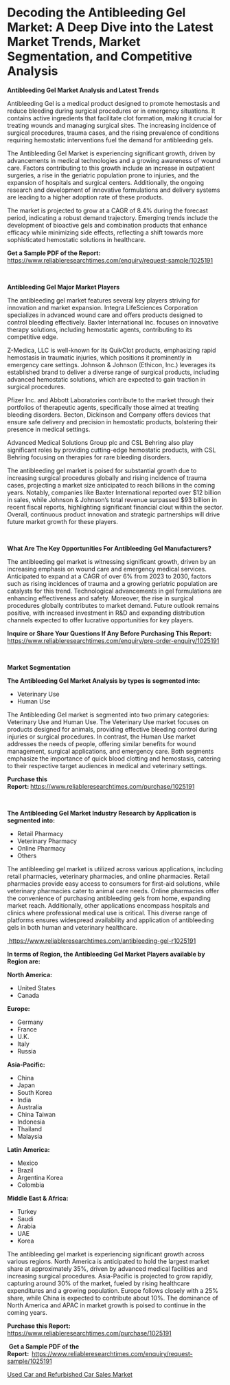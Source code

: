 <p><h1>Decoding the Antibleeding Gel Market: A Deep Dive into the Latest Market Trends, Market Segmentation, and Competitive Analysis</h1></p><p><strong>Antibleeding Gel Market Analysis and Latest Trends</strong></p>
<p><p>Antibleeding Gel is a medical product designed to promote hemostasis and reduce bleeding during surgical procedures or in emergency situations. It contains active ingredients that facilitate clot formation, making it crucial for treating wounds and managing surgical sites. The increasing incidence of surgical procedures, trauma cases, and the rising prevalence of conditions requiring hemostatic interventions fuel the demand for antibleeding gels.</p><p>The Antibleeding Gel Market is experiencing significant growth, driven by advancements in medical technologies and a growing awareness of wound care. Factors contributing to this growth include an increase in outpatient surgeries, a rise in the geriatric population prone to injuries, and the expansion of hospitals and surgical centers. Additionally, the ongoing research and development of innovative formulations and delivery systems are leading to a higher adoption rate of these products.</p><p>The market is projected to grow at a CAGR of 8.4% during the forecast period, indicating a robust demand trajectory. Emerging trends include the development of bioactive gels and combination products that enhance efficacy while minimizing side effects, reflecting a shift towards more sophisticated hemostatic solutions in healthcare.</p></p>
<p><strong>Get a Sample PDF of the Report:&nbsp;</strong> <a href="https://www.reliableresearchtimes.com/enquiry/request-sample/1025191?utm_campaign=2252&utm_medium=2&utm_source=Github&utm_content=ia&utm_term=07032025&utm_id=antibleeding-gel">https://www.reliableresearchtimes.com/enquiry/request-sample/1025191</a></p>
<p>&nbsp;</p>
<p><strong>Antibleeding Gel Major Market Players</strong></p>
<p><p>The antibleeding gel market features several key players striving for innovation and market expansion. Integra LifeSciences Corporation specializes in advanced wound care and offers products designed to control bleeding effectively. Baxter International Inc. focuses on innovative therapy solutions, including hemostatic agents, contributing to its competitive edge.</p><p>Z-Medica, LLC is well-known for its QuikClot products, emphasizing rapid hemostasis in traumatic injuries, which positions it prominently in emergency care settings. Johnson & Johnson (Ethicon, Inc.) leverages its established brand to deliver a diverse range of surgical products, including advanced hemostatic solutions, which are expected to gain traction in surgical procedures.</p><p>Pfizer Inc. and Abbott Laboratories contribute to the market through their portfolios of therapeutic agents, specifically those aimed at treating bleeding disorders. Becton, Dickinson and Company offers devices that ensure safe delivery and precision in hemostatic products, bolstering their presence in medical settings.</p><p>Advanced Medical Solutions Group plc and CSL Behring also play significant roles by providing cutting-edge hemostatic products, with CSL Behring focusing on therapies for rare bleeding disorders.</p><p>The antibleeding gel market is poised for substantial growth due to increasing surgical procedures globally and rising incidence of trauma cases, projecting a market size anticipated to reach billions in the coming years. Notably, companies like Baxter International reported over $12 billion in sales, while Johnson & Johnson’s total revenue surpassed $93 billion in recent fiscal reports, highlighting significant financial clout within the sector. Overall, continuous product innovation and strategic partnerships will drive future market growth for these players.</p></p>
<p>&nbsp;</p>
<p><strong>What Are The Key Opportunities For Antibleeding Gel Manufacturers?</strong></p>
<p><p>The antibleeding gel market is witnessing significant growth, driven by an increasing emphasis on wound care and emergency medical services. Anticipated to expand at a CAGR of over 6% from 2023 to 2030, factors such as rising incidences of trauma and a growing geriatric population are catalysts for this trend. Technological advancements in gel formulations are enhancing effectiveness and safety. Moreover, the rise in surgical procedures globally contributes to market demand. Future outlook remains positive, with increased investment in R&D and expanding distribution channels expected to offer lucrative opportunities for key players.</p></p>
<p><strong>Inquire or Share Your Questions If Any Before Purchasing This Report:</strong> <a href="https://www.reliableresearchtimes.com/enquiry/pre-order-enquiry/1025191?utm_campaign=2252&utm_medium=2&utm_source=Github&utm_content=ia&utm_term=07032025&utm_id=antibleeding-gel">https://www.reliableresearchtimes.com/enquiry/pre-order-enquiry/1025191</a></p>
<p>&nbsp;</p>
<p><strong>Market Segmentation</strong></p>
<p><strong>The Antibleeding Gel Market Analysis by types is segmented into:</strong></p>
<p><ul><li>Veterinary Use</li><li>Human Use</li></ul></p>
<p><p>The Antibleeding Gel market is segmented into two primary categories: Veterinary Use and Human Use. The Veterinary Use market focuses on products designed for animals, providing effective bleeding control during injuries or surgical procedures. In contrast, the Human Use market addresses the needs of people, offering similar benefits for wound management, surgical applications, and emergency care. Both segments emphasize the importance of quick blood clotting and hemostasis, catering to their respective target audiences in medical and veterinary settings.</p></p>
<p><strong>Purchase this Report:&nbsp;</strong><a href="https://www.reliableresearchtimes.com/purchase/1025191?utm_campaign=2252&utm_medium=2&utm_source=Github&utm_content=ia&utm_term=07032025&utm_id=antibleeding-gel">https://www.reliableresearchtimes.com/purchase/1025191</a></p>
<p>&nbsp;</p>
<p><strong>The Antibleeding Gel Market Industry Research by Application is segmented into:</strong></p>
<p><ul><li>Retail Pharmacy</li><li>Veterinary Pharmacy</li><li>Online Pharmacy</li><li>Others</li></ul></p>
<p><p>The antibleeding gel market is utilized across various applications, including retail pharmacies, veterinary pharmacies, and online pharmacies. Retail pharmacies provide easy access to consumers for first-aid solutions, while veterinary pharmacies cater to animal care needs. Online pharmacies offer the convenience of purchasing antibleeding gels from home, expanding market reach. Additionally, other applications encompass hospitals and clinics where professional medical use is critical. This diverse range of platforms ensures widespread availability and application of antibleeding gels in both human and veterinary healthcare.</p></p>
<p><a href="https://www.reliableresearchtimes.com/antibleeding-gel-r1025191?utm_campaign=2252&utm_medium=2&utm_source=Github&utm_content=ia&utm_term=07032025&utm_id=antibleeding-gel">&nbsp;https://www.reliableresearchtimes.com/antibleeding-gel-r1025191</a></p>
<p><strong>In terms of Region, the Antibleeding Gel Market Players available by Region are:</strong></p>
<p>
    <p> <strong> North America: </strong>
        <ul>
            <li>United States</li>
            <li>Canada</li>
        </ul>
        </p> 
    <p> <strong> Europe: </strong>
        <ul>
            <li>Germany</li>
            <li>France</li>
            <li>U.K.</li>
            <li>Italy</li>
            <li>Russia</li>
        </ul>
        </p> 
    <p> <strong> Asia-Pacific: </strong>
        <ul>
            <li>China</li>
            <li>Japan</li>
            <li>South Korea</li>
            <li>India</li>
            <li>Australia</li>
            <li>China Taiwan</li>
            <li>Indonesia</li>
            <li>Thailand</li>
            <li>Malaysia</li>
        </ul>
        </p> 
    <p> <strong> Latin America: </strong>
        <ul>
            <li>Mexico</li>
            <li>Brazil</li>
            <li>Argentina Korea</li>
            <li>Colombia</li>
        </ul>
        </p> 
    <p> <strong> Middle East & Africa: </strong>
        <ul>
            <li>Turkey</li>
            <li>Saudi</li>
            <li>Arabia</li>
            <li>UAE</li>
            <li>Korea</li>
        </ul>
    </p>
    </p>
<p><p>The antibleeding gel market is experiencing significant growth across various regions. North America is anticipated to hold the largest market share at approximately 35%, driven by advanced medical facilities and increasing surgical procedures. Asia-Pacific is projected to grow rapidly, capturing around 30% of the market, fueled by rising healthcare expenditures and a growing population. Europe follows closely with a 25% share, while China is expected to contribute about 10%. The dominance of North America and APAC in market growth is poised to continue in the coming years.</p></p>
<p><strong>Purchase this Report: </strong><a href="https://www.reliableresearchtimes.com/purchase/1025191?utm_campaign=2252&utm_medium=2&utm_source=Github&utm_content=ia&utm_term=07032025&utm_id=antibleeding-gel">https://www.reliableresearchtimes.com/purchase/1025191</a></p>
<p>&nbsp;<strong>Get a Sample PDF of the Report:&nbsp;&nbsp;</strong><a href="https://www.reliableresearchtimes.com/enquiry/request-sample/1025191?utm_campaign=2252&utm_medium=2&utm_source=Github&utm_content=ia&utm_term=07032025&utm_id=antibleeding-gel">https://www.reliableresearchtimes.com/enquiry/request-sample/1025191</a></p>
<p><strong></strong></p>
<p><p><a href="https://github.com/wwwkeltoum/Market-Research-Report-List-5/blob/main/used-car-and-refurbished-car-sales-market.md?utm_campaign=2252&utm_medium=2&utm_source=Github&utm_content=ia&utm_term=07032025&utm_id=antibleeding-gel">Used Car and Refurbished Car Sales Market</a></p></p>